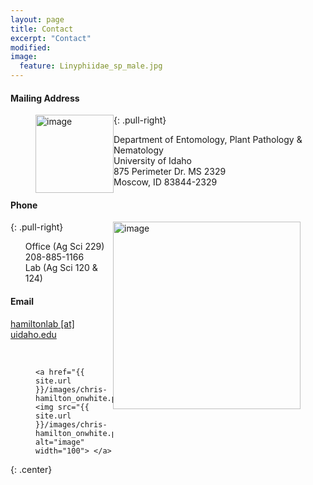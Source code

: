 ```yaml
---
layout: page
title: Contact
excerpt: "Contact"
modified: 
image:
  feature: Linyphiidae_sp_male.jpg
---
```


#### Mailing Address
<figure>
	<a href="{{ site.url }}/images/UIdaho2.png"><img src="{{ site.url }}/images/UIdaho2.png" alt="image" style="float:left" width="125" ></a>
</figure>
{: .pull-right}
<ul style="list-style-type:none">
  <li>Department of Entomology, Plant Pathology & Nematology</li>
  <li>University of Idaho</li>
  <li>875 Perimeter Dr. MS 2329</li>
  <li>Moscow, ID 83844-2329</li>
</ul>


#### Phone
<figure>
	<a href="{{ site.url }}/images/UICALS.jpg"><img src="{{ site.url }}/images/UICALS.jpg" alt="image" style="float:right" width="300" ></a>
</figure>
{: .pull-right}
<ul style="list-style-type:none">
  <li>Office (Ag Sci 229)</li>
  <li>208-885-1166</li>
  <li>Lab (Ag Sci 120 & 124)</li>
</ul>


#### Email
[hamiltonlab [at] uidaho.edu](mailto:hamiltonlab@uidaho.edu)

<br>

<figure>

	<a href="{{ site.url }}/images/chris-hamilton_onwhite.png"><img src="{{ site.url }}/images/chris-hamilton_onwhite.png" alt="image" width="100"> </a>

</figure>
{: .center}

